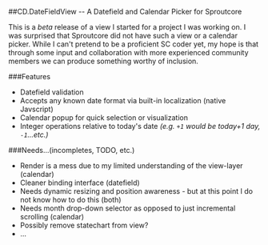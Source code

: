 ##CD.DateFieldView -- A Datefield and Calendar Picker for Sproutcore 

This is a _beta_ release of a view I started for a project I was working on.
I was surprised that Sproutcore did not have such a view or a calendar picker.
While I can't pretend to be a proficient SC coder yet, my hope is that through 
some input and collaboration with more experienced community members we can
produce something worthy of inclusion. 

###Features
*   Datefield validation
*   Accepts any known date format via built-in localization (native Javscript)
*   Calendar popup for quick selection or visualization
*   Integer operations relative to today's date _(e.g. `+1` would be today+1 day, `-1`...etc.)_

###Needs...(incompletes, TODO, etc.)
*   Render is a mess due to my limited understanding of the view-layer (calendar)
*   Cleaner binding interface (datefield)
*   Needs dynamic resizing and position awareness - but at this point I do not know how to do this (both)
*   Needs month drop-down selector as opposed to just incremental scrolling (calendar)
*   Possibly remove statechart from view?
*   ...
